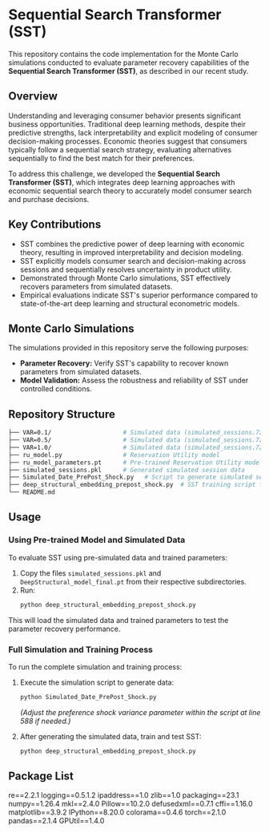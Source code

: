 # Sequential Search Transformer (SST)

This repository contains the code implementation for the Monte Carlo simulations conducted to evaluate parameter recovery capabilities of the **Sequential Search Transformer (SST)**, as described in our recent study.

## Overview

Understanding and leveraging consumer behavior presents significant business opportunities. Traditional deep learning methods, despite their predictive strengths, lack interpretability and explicit modeling of consumer decision-making processes. Economic theories suggest that consumers typically follow a sequential search strategy, evaluating alternatives sequentially to find the best match for their preferences.

To address this challenge, we developed the **Sequential Search Transformer (SST)**, which integrates deep learning approaches with economic sequential search theory to accurately model consumer search and purchase decisions.

## Key Contributions

- SST combines the predictive power of deep learning with economic theory, resulting in improved interpretability and decision modeling.
- SST explicitly models consumer search and decision-making across sessions and sequentially resolves uncertainty in product utility.
- Demonstrated through Monte Carlo simulations, SST effectively recovers parameters from simulated datasets.
- Empirical evaluations indicate SST's superior performance compared to state-of-the-art deep learning and structural econometric models.

## Monte Carlo Simulations

The simulations provided in this repository serve the following purposes:

- **Parameter Recovery:** Verify SST's capability to recover known parameters from simulated datasets.
- **Model Validation:** Assess the robustness and reliability of SST under controlled conditions.


## Repository Structure

```bash
├── VAR=0.1/                    # Simulated data (simulated_sessions.7z, need to unzip the file), trained model parameters (DeepStructural_model_final.pt), and logs with variance = 0.1
├── VAR=0.5/                    # Simulated data (simulated_sessions.7z, need to unzip the file), trained model parameters, and logs with variance = 0.5
├── VAR=1.0/                    # Simulated data (simulated_sessions.7z, need to unzip the file), trained parameters, and logs with variance = 1.0
├── ru_model.py                 # Reservation Utility model
├── ru_model_parameters.pt      # Pre-trained Reservation Utility model parameters
├── simulated_sessions.pkl      # Generated simulated session data
├── Simulated_Date_PrePost_Shock.py   # Script to generate simulated session data
├── deep_structural_embedding_prepost_shock.py  # SST training script for real-world or simulated data
└── README.md
```



## Usage


### Using Pre-trained Model and Simulated Data

To evaluate SST using pre-simulated data and trained parameters:

1. Copy the files `simulated_sessions.pkl` and `DeepStructural_model_final.pt` from their respective subdirectories.
2. Run:
   ```bash
   python deep_structural_embedding_prepost_shock.py
   ```

This will load the simulated data and trained parameters to test the parameter recovery performance.

### Full Simulation and Training Process

To run the complete simulation and training process:

1. Execute the simulation script to generate data:
   ```bash
   python Simulated_Date_PrePost_Shock.py
   ```
   *(Adjust the preference shock variance parameter within the script at line 588 if needed.)*

2. After generating the simulated data, train and test SST:
   ```bash
   python deep_structural_embedding_prepost_shock.py
   ```

## Package List
re==2.2.1
logging==0.5.1.2
ipaddress==1.0
zlib==1.0
packaging==23.1
numpy==1.26.4
mkl==2.4.0
Pillow==10.2.0
defusedxml==0.7.1
cffi==1.16.0
matplotlib==3.9.2
IPython==8.20.0
colorama==0.4.6
torch==2.1.0
pandas==2.1.4
GPUtil==1.4.0


